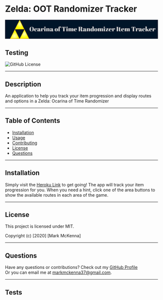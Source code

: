 
# Zelda: OOT Randomizer Tracker
  
![](./client/src/images/screenshot.png)
  
## Testing
  
![GitHub License](https://img.shields.io/badge/license-MIT-blue.svg)
  
---
  
## Description 
An application to help you track your item progression and display routes and options in a Zelda: Ocarina of Time Randomizer
                      
--- 
                      
## Table of Contents
                      
                      
* [Installation](#installation)
* [Usage](#usage)
* [Contributing](#contributing)
* [License](#license)
* [Questions](#questions)
                      
---
                      
## Installation
                      
Simply visit the [Heroku Link](https://polar-springs-38669.herokuapp.com/) to get going! The app will track your item progression for you. When you need a hint, click one of the area buttons to show the available routes in each area of the game.
                                        
---
                      
## License
                      
This project is licensed under MIT.
  
Copyright (c) [2020] [Mark McKenna]
  
                      
---
                                                         
## Questions
Have any questions or contributions? Check out my [GitHub Profile](https://github.com/markmckenna37)                 
Or you can email me at <markmckenna37@gmail.com>.
                      
---
                      
## Tests
                      

